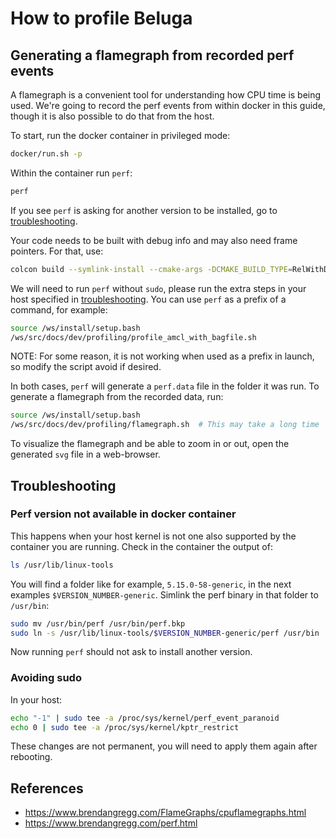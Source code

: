 # How to profile Beluga

## Generating a flamegraph from recorded perf events

A flamegraph is a convenient tool for understanding how CPU time is being used.
We're going to record the perf events from within docker in this guide, though it is also possible to do that from the host.

To start, run the docker container in privileged mode:

```bash
docker/run.sh -p
```

Within the container run `perf`:

```bash
perf
```

If you see `perf` is asking for another version to be installed, go to [troubleshooting](#perf-version-not-available).

Your code needs to be built with debug info and may also need frame pointers.
For that, use:

```bash
colcon build --symlink-install --cmake-args -DCMAKE_BUILD_TYPE=RelWithDebInfo -DCMAKE_CXX_FLAGS="-fno-omit-frame-pointer"
```

We will need to run `perf` without `sudo`, please run the extra steps in your host specified in [troubleshooting](#avoiding-sudo).
You can use `perf` as a prefix of a command, for example:

```bash
source /ws/install/setup.bash
/ws/src/docs/dev/profiling/profile_amcl_with_bagfile.sh
```

NOTE: For some reason, it is not working when used as a prefix in launch, so modify the script avoid if desired.

In both cases, `perf` will generate a `perf.data` file in the folder it was run.
To generate a flamegraph from the recorded data, run:

```bash
source /ws/install/setup.bash
/ws/src/docs/dev/profiling/flamegraph.sh  # This may take a long time
```

To visualize the flamegraph and be able to zoom in or out, open the generated `svg` file in a web-browser.

## Troubleshooting

### Perf version not available in docker container

This happens when your host kernel is not one also supported by the container you are running.
Check in the container the output of:

```bash
ls /usr/lib/linux-tools
```

You will find a folder like for example, `5.15.0-58-generic`, in the next examples `$VERSION_NUMBER-generic`.
Simlink the perf binary in that folder to `/usr/bin`:

```bash
sudo mv /usr/bin/perf /usr/bin/perf.bkp
sudo ln -s /usr/lib/linux-tools/$VERSION_NUMBER-generic/perf /usr/bin
```

Now running `perf` should not ask to install another version.

### Avoiding sudo

In your host:

```bash
echo "-1" | sudo tee -a /proc/sys/kernel/perf_event_paranoid
echo 0 | sudo tee -a /proc/sys/kernel/kptr_restrict
```

These changes are not permanent, you will need to apply them again after rebooting.

## References

- https://www.brendangregg.com/FlameGraphs/cpuflamegraphs.html
- https://www.brendangregg.com/perf.html
